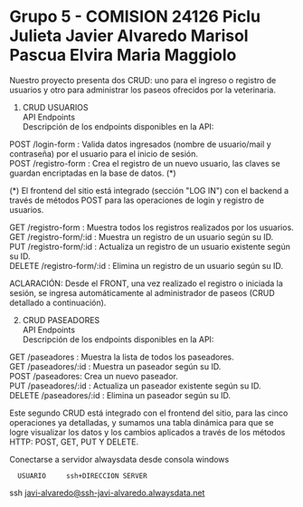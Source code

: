 # Grupo 5 - COMISION 24126 Piclu Julieta Javier Alvaredo Marisol Pascua Elvira Maria Maggiolo

Nuestro proyecto presenta dos CRUD: uno para el ingreso o registro de usuarios y otro para administrar los paseos ofrecidos por la veterinaria.


1. CRUD USUARIOS  
API Endpoints  
Descripción de los endpoints disponibles en la API:  

POST /login-form : Valida datos ingresados (nombre de usuario/mail y contraseña) por el usuario para el inicio de sesión.  
POST /registro-form :  Crea el registro de un nuevo usuario, las claves se guardan encriptadas en la base de datos. (*)

(*) El frontend del sitio está integrado (sección "LOG IN") con el backend a través de métodos POST para las operaciones de login y registro de usuarios.

GET /registro-form : Muestra todos los registros realizados por los usuarios.  
GET /registro-form/:id : Muestra un registro de un usuario según su ID.  
PUT /registro-form/:id : Actualiza un registro de un usuario existente según su ID.  
DELETE /registro-form/:id : Elimina un registro de un usuario según su ID.  


ACLARACIÓN: Desde el FRONT, una vez realizado el registro o iniciada la sesión, se ingresa automáticamente al administrador de paseos (CRUD detallado a continuación).  

2. CRUD PASEADORES  
API Endpoints  
Descripción de los endpoints disponibles en la API:  

GET /paseadores : Muestra la lista de todos los paseadores.  
GET /paseadores/:id : Muestra un paseador según su ID.  
POST /paseadores: Crea un nuevo paseador.  
PUT /paseadores/:id : Actualiza un paseador existente según su ID.  
DELETE /paseadores/:id : Elimina un paseador según su ID.  

Este segundo CRUD está integrado con el frontend del sitio, para las cinco operaciones ya detalladas, y sumamos una tabla dinámica para que se logre visualizar los datos y los cambios aplicados a través de los métodos HTTP: POST, GET, PUT Y DELETE.  
  
  
  
  
Conectarse a servidor alwaysdata desde consola windows

      USUARIO     ssh+DIRECCION SERVER       
ssh javi-alvaredo@ssh-javi-alvaredo.alwaysdata.net
